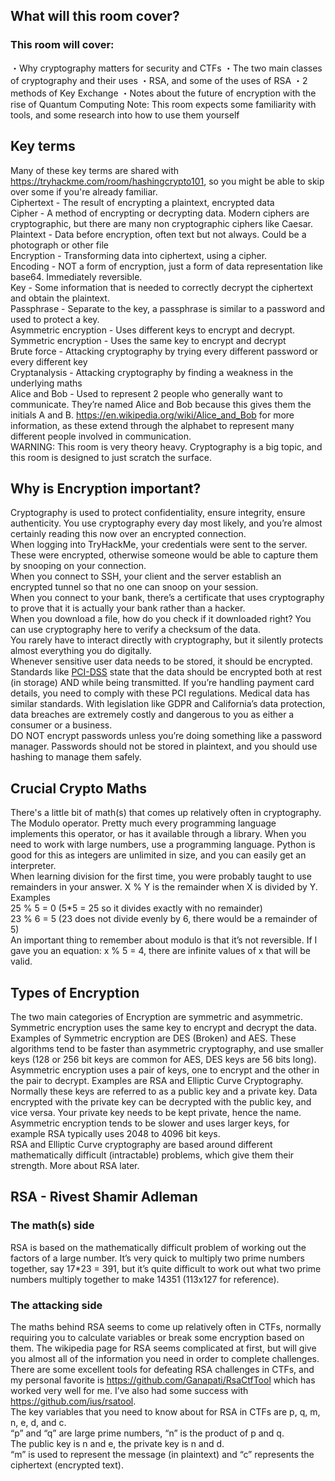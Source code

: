 ## What will this room cover?
### This room will cover:
・Why cryptography matters for security and CTFs
・The two main classes of cryptography and their uses
・RSA, and some of the uses of RSA
・2 methods of Key Exchange
・Notes about the future of encryption with the rise of Quantum Computing
Note: This room expects some familiarity with tools, and some research into how to use them yourself


## Key terms
Many of these key terms are shared with https://tryhackme.com/room/hashingcrypto101, so you might be able to skip over some if you're already familiar.  
Ciphertext - The result of encrypting a plaintext, encrypted data  
Cipher - A method of encrypting or decrypting data. Modern ciphers are cryptographic, but there are many non cryptographic ciphers like Caesar.  
Plaintext - Data before encryption, often text but not always. Could be a photograph or other file  
Encryption - Transforming data into ciphertext, using a cipher.  
Encoding - NOT a form of encryption, just a form of data representation like base64. Immediately reversible.  
Key - Some information that is needed to correctly decrypt the ciphertext and obtain the plaintext.  
Passphrase - Separate to the key, a passphrase is similar to a password and used to protect a key.  
Asymmetric encryption - Uses different keys to encrypt and decrypt.  
Symmetric encryption - Uses the same key to encrypt and decrypt  
Brute force - Attacking cryptography by trying every different password or every different key  
Cryptanalysis - Attacking cryptography by finding a weakness in the underlying maths  
Alice and Bob - Used to represent 2 people who generally want to communicate. They’re named Alice and Bob because this gives them the initials A and B. https://en.wikipedia.org/wiki/Alice_and_Bob for more information, as these extend through the alphabet to represent many different people involved in communication.  
WARNING: This room is very theory heavy. Cryptography is a big topic, and this room is designed to just scratch the surface.


## Why is Encryption important?
Cryptography is used to protect confidentiality, ensure integrity, ensure authenticity. You use cryptography every day most likely, and you’re almost certainly reading this now over an encrypted connection.  
When logging into TryHackMe, your credentials were sent to the server. These were encrypted, otherwise someone would be able to capture them by snooping on your connection.  
When you connect to SSH, your client and the server establish an encrypted tunnel so that no one can snoop on your session.  
When you connect to your bank, there’s a certificate that uses cryptography to prove that it is actually your bank rather than a hacker.  
When you download a file, how do you check if it downloaded right? You can use cryptography here to verify a checksum of the data.  
You rarely have to interact directly with cryptography, but it silently protects almost everything you do digitally.  
Whenever sensitive user data needs to be stored, it should be encrypted. Standards like [PCI-DSS](https://listings.pcisecuritystandards.org/documents/PCI_DSS_for_Large_Organizations_v1.pdf) state that the data should be encrypted both at rest (in storage) AND while being transmitted. If you’re handling payment card details, you need to comply with these PCI regulations. Medical data has similar standards. With legislation like GDPR and California’s data protection, data breaches are extremely costly and dangerous to you as either a consumer or a business.  
DO NOT encrypt passwords unless you’re doing something like a password manager. Passwords should not be stored in plaintext, and you should use hashing to manage them safely.


## Crucial Crypto Maths
There's a little bit of math(s) that comes up relatively often in cryptography. The Modulo operator. Pretty much every programming language implements this operator, or has it available through a library. When you need to work with large numbers, use a programming language. Python is good for this as integers are unlimited in size, and you can easily get an interpreter.  
When learning division for the first time, you were probably taught to use remainders in your answer. X % Y is the remainder when X is divided by Y.  
Examples  
25 % 5 = 0 (5*5 = 25 so it divides exactly with no remainder)  
23 % 6 = 5 (23 does not divide evenly by 6, there would be a remainder of 5)  
An important thing to remember about modulo is that it’s not reversible. If I gave you an equation: x % 5 = 4, there are infinite values of x that will be valid.


## Types of Encryption
The two main categories of Encryption are symmetric and asymmetric.  
Symmetric encryption uses the same key to encrypt and decrypt the data. Examples of Symmetric encryption are DES (Broken) and AES. These algorithms tend to be faster than asymmetric cryptography, and use smaller keys (128 or 256 bit keys are common for AES, DES keys are 56 bits long).  
Asymmetric encryption uses a pair of keys, one to encrypt and the other in the pair to decrypt. Examples are RSA and Elliptic Curve Cryptography. Normally these keys are referred to as a public key and a private key. Data encrypted with the private key can be decrypted with the public key, and vice versa. Your private key needs to be kept private, hence the name. Asymmetric encryption tends to be slower and uses larger keys, for example RSA typically uses 2048 to 4096 bit keys.  
RSA and Elliptic Curve cryptography are based around different mathematically difficult (intractable) problems, which give them their strength. More about RSA later.


## RSA - Rivest Shamir Adleman
### The math(s) side
RSA is based on the mathematically difficult problem of working out the factors of a large number. It’s very quick to multiply two prime numbers together, say 17*23 = 391, but it’s quite difficult to work out what two prime numbers multiply together to make 14351 (113x127 for reference).

### The attacking side
The maths behind RSA seems to come up relatively often in CTFs, normally requiring you to calculate variables or break some encryption based on them. The wikipedia page for RSA seems complicated at first, but will give you almost all of the information you need in order to complete challenges.  
There are some excellent tools for defeating RSA challenges in CTFs, and my personal favorite is https://github.com/Ganapati/RsaCtfTool which has worked very well for me. I’ve also had some success with https://github.com/ius/rsatool.  
The key variables that you need to know about for RSA in CTFs are p, q, m, n, e, d, and c.  
“p” and “q” are large prime numbers, “n” is the product of p and q.  
The public key is n and e, the private key is n and d.  
“m” is used to represent the message (in plaintext) and “c” represents the ciphertext (encrypted text).
